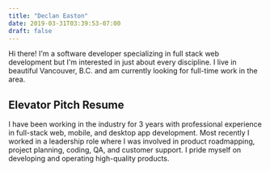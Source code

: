 ```yaml
---
title: "Declan Easton"
date: 2019-03-31T03:39:53-07:00
draft: false
---
```


Hi there! I'm a software developer specializing in full stack web development but I'm interested in just about every discipline. I live in beautiful Vancouver, B.C. and am currently looking for full-time work in the area.

## Elevator Pitch Resume

I have been working in the industry for 3 years with professional experience in full-stack web, mobile, and desktop app development. Most recently I worked in a leadership role where I was involved in product roadmapping, project planning, coding, QA, and customer support. I pride myself on developing and operating high-quality products.